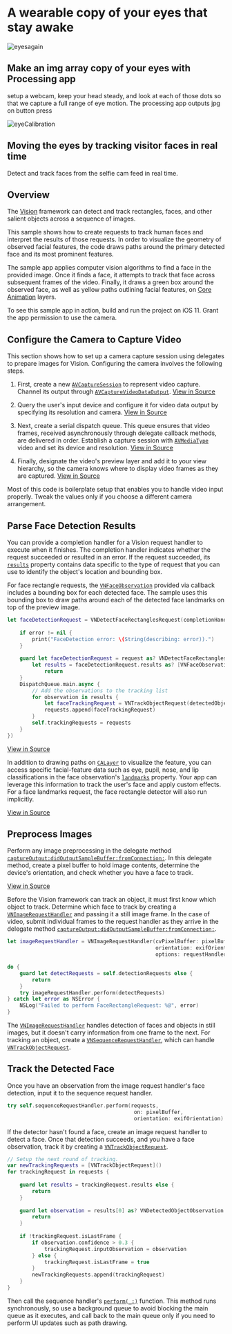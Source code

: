 # A wearable copy of your eyes that stay awake

![eyesagain](https://user-images.githubusercontent.com/17015799/62248019-1f793380-b3b5-11e9-85e1-7113b13426ed.jpg)

## Make an img array copy of your eyes with Processing app

setup a webcam, keep your head steady, and look at each of those dots so that we capture a full range of eye motion. The processing app outputs jpg on button press

![eyeCalibration](https://user-images.githubusercontent.com/17015799/62248857-1c7f4280-b3b7-11e9-906e-ba2a28b30a78.gif)

## Moving the eyes by tracking visitor faces in real time

Detect and track faces from the selfie cam feed in real time.

## Overview

The [Vision](https://developer.apple.com/documentation/vision) framework can detect and track rectangles, faces, and other salient objects across a sequence of images.

This sample shows how to create requests to track human faces and interpret the results of those requests.  In order to visualize the geometry of observed facial features, the code draws paths around the primary detected face and its most prominent features.

The sample app applies computer vision algorithms to find a face in the provided image. Once it finds a face, it attempts to track that face across subsequent frames of the video. Finally, it draws a green box around the observed face, as well as yellow paths outlining facial features, on [Core Animation](https://developer.apple.com/documentation/quartzcore) layers.

To see this sample app in action, build and run the project on iOS 11.  Grant the app permission to use the camera.  

## Configure the Camera to Capture Video

This section shows how to set up a camera capture session using delegates to prepare images for Vision. Configuring the camera involves the following steps.

1. First, create a new [`AVCaptureSession`](https://developer.apple.com/documentation/avfoundation/avcapturesession) to represent video capture. Channel its output through [`AVCaptureVideoDataOutput`](https://developer.apple.com/documentation/avfoundation/avcapturesession). [View in Source](x-source-tag://CreateCaptureSession)

2. Query the user's input device and configure it for video data output by specifying its resolution and camera. [View in Source](x-source-tag://ConfigureDeviceResolution)

3. Next, create a serial dispatch queue. This queue ensures that video frames, received asynchronously through delegate callback methods, are delivered in order. Establish a capture session with [`AVMediaType`](https://developer.apple.com/documentation/avfoundation/avmediatype) video and set its device and resolution. [View in Source](x-source-tag://CreateSerialDispatchQueue)

4. Finally, designate the video's preview layer and add it to your view hierarchy, so the camera knows where to display video frames as they are captured. [View in Source](x-source-tag://DesignatePreviewLayer)

Most of this code is boilerplate setup that enables you to handle video input properly. Tweak the values only if you choose a different camera arrangement.

## Parse Face Detection Results

You can provide a completion handler for a Vision request handler to execute when it finishes. The completion handler indicates whether the request succeeded or resulted in an error. If the request succeeded, its [`results`](https://developer.apple.com/documentation/vision/vnrequest/2867238-results) property contains data specific to the type of request that you can use to identify the object's location and bounding box.

For face rectangle requests, the [`VNFaceObservation`](https://developer.apple.com/documentation/vision/vnfaceobservation) provided via callback includes a bounding box for each detected face. The sample uses this bounding box to draw paths around each of the detected face landmarks on top of the preview image.

``` swift
let faceDetectionRequest = VNDetectFaceRectanglesRequest(completionHandler: { (request, error) in
    
    if error != nil {
        print("FaceDetection error: \(String(describing: error)).")
    }
    
    guard let faceDetectionRequest = request as? VNDetectFaceRectanglesRequest,
        let results = faceDetectionRequest.results as? [VNFaceObservation] else {
            return
    }
    DispatchQueue.main.async {
        // Add the observations to the tracking list
        for observation in results {
            let faceTrackingRequest = VNTrackObjectRequest(detectedObjectObservation: observation)
            requests.append(faceTrackingRequest)
        }
        self.trackingRequests = requests
    }
})
```
[View in Source](x-source-tag://WriteCompletionHandler)

In addition to drawing paths on [`CALayer`](https://developer.apple.com/documentation/quartzcore/calayer) to visualize the feature, you can access specific facial-feature data such as eye, pupil, nose, and lip classifications in the face observation's [`landmarks`](https://developer.apple.com/documentation/vision/vnfaceobservation/2867250-landmarks) property. Your app can leverage this information to track the user's face and apply custom effects. For a face landmarks request, the face rectangle detector will also run implicitly.

[View in Source](x-source-tag://DrawPaths)

## Preprocess Images

Perform any image preprocessing in the delegate method [`captureOutput:didOutputSampleBuffer:fromConnection:`](https://developer.apple.com/documentation/avfoundation/avcapturefileoutputdelegate/1390096-captureoutput). In this delegate method, create a pixel buffer to hold image contents, determine the device's orientation, and check whether you have a face to track.

[View in Source](x-source-tag://PerformRequests)

Before the Vision framework can track an object, it must first know which object to track. Determine which face to track by creating a  [`VNImageRequestHandler`](https://developer.apple.com/documentation/vision/vnimagerequesthandler) and passing it a still image frame. In the case of video, submit individual frames to the request handler as they arrive in the delegate method [`captureOutput:didOutputSampleBuffer:fromConnection:`](https://developer.apple.com/documentation/avfoundation/avcapturefileoutputdelegate/1390096-captureoutput).

``` swift
let imageRequestHandler = VNImageRequestHandler(cvPixelBuffer: pixelBuffer,
                                                orientation: exifOrientation,
                                                options: requestHandlerOptions)

do {
    guard let detectRequests = self.detectionRequests else {
        return
    }
    try imageRequestHandler.perform(detectRequests)
} catch let error as NSError {
    NSLog("Failed to perform FaceRectangleRequest: %@", error)
}
```

The [`VNImageRequestHandler`](https://developer.apple.com/documentation/vision/vnimagerequesthandler) handles detection of faces and objects in still images, but it doesn't carry information from one frame to the next.  For tracking an object, create a [`VNSequenceRequestHandler`](https://developer.apple.com/documentation/vision/vnsequencerequesthandler), which can handle [`VNTrackObjectRequest`](https://developer.apple.com/documentation/vision/vntrackobjectrequest).  

## Track the Detected Face

Once you have an observation from the image request handler's face detection, input it to the sequence request handler.

``` swift
try self.sequenceRequestHandler.perform(requests,
                                         on: pixelBuffer,
                                         orientation: exifOrientation)
```

If the detector hasn't found a face, create an image request handler to detect a face. Once that detection succeeds, and you have a face observation, track it by creating a [`VNTrackObjectRequest`](https://developer.apple.com/documentation/vision/vntrackobjectrequest).

``` swift
// Setup the next round of tracking.
var newTrackingRequests = [VNTrackObjectRequest]()
for trackingRequest in requests {
    
    guard let results = trackingRequest.results else {
        return
    }
    
    guard let observation = results[0] as? VNDetectedObjectObservation else {
        return
    }
    
    if !trackingRequest.isLastFrame {
        if observation.confidence > 0.3 {
            trackingRequest.inputObservation = observation
        } else {
            trackingRequest.isLastFrame = true
        }
        newTrackingRequests.append(trackingRequest)
    }
}
```

Then call the sequence handler's [`perform(_:)`](https://developer.apple.com/documentation/vision/vnimagerequesthandler/2880297-perform) function. This method runs synchronously, so use a background queue to avoid blocking the main queue as it executes, and call back to the main queue only if you need to perform UI updates such as path drawing.
